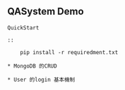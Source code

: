 QASystem Demo
----------------------

    QuickStart

    ::

        pip install -r requiredment.txt

    * MongoDB 的CRUD

    * User 的login 基本機制

